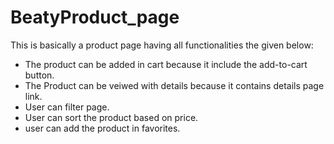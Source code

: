 # BeatyProduct_page


This is basically a product page having all functionalities the given below:
* The product can be added in cart because it include the add-to-cart button.
* The Product can be veiwed with details because it contains details page link.
* User can filter page.
* User can sort the product based on price.
* user can add the product in favorites.


